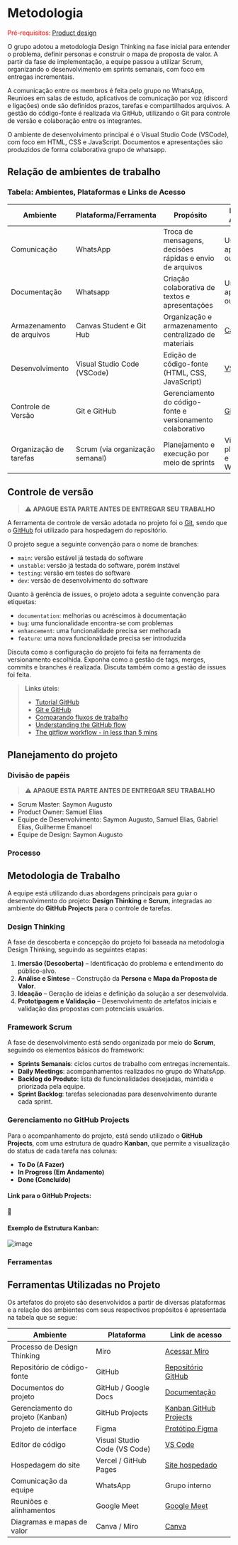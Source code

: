 
# Metodologia

<span style="color:red">Pré-requisitos: <a href="03-Product-design.md"> Product design</a></span>

O grupo adotou a metodologia Design Thinking na fase inicial para entender o problema, definir personas e construir o mapa de proposta de valor. A partir da fase de implementação, a equipe passou a utilizar Scrum, organizando o desenvolvimento em sprints semanais, com foco em entregas incrementais.

A comunicação entre os membros é feita pelo grupo no WhatsApp, Reunioes em salas de estudo, aplicativos de comunicação por voz (discord e ligações) onde são definidos prazos, tarefas e compartilhados arquivos. A gestão do código-fonte é realizada via GitHub, utilizando o Git para controle de versão e colaboração entre os integrantes.

O ambiente de desenvolvimento principal é o Visual Studio Code (VSCode), com foco em HTML, CSS e JavaScript. Documentos e apresentações são produzidos de forma colaborativa grupo de whatsapp.

## Relação de ambientes de trabalho

### Tabela: Ambientes, Plataformas e Links de Acesso

| **Ambiente**             | **Plataforma/Ferramenta**        | **Propósito**                                               | **Link de Acesso**                          |
|--------------------------|----------------------------------|-------------------------------------------------------------|---------------------------------------------|
| Comunicação              | WhatsApp                         | Troca de mensagens, decisões rápidas e envio de arquivos    | Uso via app móvel ou web                    |
| Documentação             | Whatsapp                         | Criação colaborativa de textos e apresentações              | Uso via app móvel ou web                    |
| Armazenamento de arquivos| Canvas Student e Git Hub         | Organização e armazenamento centralizado de materiais       | [Canvas](https://canvas.pucminas.br/)       |
| Desenvolvimento          | Visual Studio Code (VSCode)      | Edição de código-fonte (HTML, CSS, JavaScript)              | [VSCode](https://code.visualstudio.com)     |
| Controle de Versão       | Git e GitHub                     | Gerenciamento do código-fonte e versionamento colaborativo  | [GitHub](https://github.com)                |
| Organização de tarefas   | Scrum (via organização semanal)  | Planejamento e execução por meio de sprints                 | Via planilhas e grupo WhatsApp              |


## Controle de versão

> ⚠️ **APAGUE ESTA PARTE ANTES DE ENTREGAR SEU TRABALHO**

A ferramenta de controle de versão adotada no projeto foi o [Git](https://git-scm.com/), sendo que o [GitHub](https://github.com) foi utilizado para hospedagem do repositório.

O projeto segue a seguinte convenção para o nome de branches:

- `main`: versão estável já testada do software
- `unstable`: versão já testada do software, porém instável
- `testing`: versão em testes do software
- `dev`: versão de desenvolvimento do software

Quanto à gerência de issues, o projeto adota a seguinte convenção para etiquetas:

- `documentation`: melhorias ou acréscimos à documentação
- `bug`: uma funcionalidade encontra-se com problemas
- `enhancement`: uma funcionalidade precisa ser melhorada
- `feature`: uma nova funcionalidade precisa ser introduzida

Discuta como a configuração do projeto foi feita na ferramenta de versionamento escolhida. Exponha como a gestão de tags, merges, commits e branches é realizada. Discuta também como a gestão de issues foi feita.

> **Links úteis**:
> - [Tutorial GitHub](https://guides.github.com/activities/hello-world/)
> - [Git e GitHub](https://www.youtube.com/playlist?list=PLHz_AreHm4dm7ZULPAmadvNhH6vk9oNZA)
> - [Comparando fluxos de trabalho](https://www.atlassian.com/br/git/tutorials/comparing-workflows)
> - [Understanding the GitHub flow](https://guides.github.com/introduction/flow/)
> - [The gitflow workflow - in less than 5 mins](https://www.youtube.com/watch?v=1SXpE08hvGs)

## Planejamento do projeto

###  Divisão de papéis

> ⚠️ **APAGUE ESTA PARTE ANTES DE ENTREGAR SEU TRABALHO**

- Scrum Master: Saymon Augusto
- Product Owner: Samuel Elias
- Equipe de Desenvolvimento: Saymon Augusto, Samuel Elias, Gabriel Elias, Guilherme Emanoel
- Equipe de Design: Saymon Augusto



### Processo

## Metodologia de Trabalho

A equipe está utilizando duas abordagens principais para guiar o desenvolvimento do projeto: **Design Thinking** e **Scrum**, integradas ao ambiente do **GitHub Projects** para o controle de tarefas.

### Design Thinking

A fase de descoberta e concepção do projeto foi baseada na metodologia Design Thinking, seguindo as seguintes etapas:

1. **Imersão (Descoberta)** – Identificação do problema e entendimento do público-alvo.
2. **Análise e Síntese** – Construção da **Persona** e **Mapa da Proposta de Valor**.
3. **Ideação** – Geração de ideias e definição da solução a ser desenvolvida.
4. **Prototipagem e Validação** – Desenvolvimento de artefatos iniciais e validação das propostas com potenciais usuários.

### Framework Scrum

A fase de desenvolvimento está sendo organizada por meio do **Scrum**, seguindo os elementos básicos do framework:

- **Sprints Semanais**: ciclos curtos de trabalho com entregas incrementais.
- **Daily Meetings**: acompanhamentos realizados no grupo do WhatsApp.
- **Backlog do Produto**: lista de funcionalidades desejadas, mantida e priorizada pela equipe.
- **Sprint Backlog**: tarefas selecionadas para desenvolvimento durante cada sprint.

### Gerenciamento no GitHub Projects

Para o acompanhamento do projeto, está sendo utilizado o **GitHub Projects**, com uma estrutura de quadro **Kanban**, que permite a visualização do status de cada tarefa nas colunas:

- **To Do (A Fazer)**
- **In Progress (Em Andamento)**
- **Done (Concluído)**

#### Link para o GitHub Projects:
📁 

#### Exemplo de Estrutura Kanban:
![image](https://github.com/user-attachments/assets/58caf683-a885-4091-9ae5-d7bcde1995b3)


### Ferramentas

##  Ferramentas Utilizadas no Projeto

Os artefatos do projeto são desenvolvidos a partir de diversas plataformas e a relação dos ambientes com seus respectivos propósitos é apresentada na tabela que se segue:

| Ambiente                            | Plataforma                         | Link de acesso                                                     |
|-------------------------------------|------------------------------------|----------------------------------------------------------------------|
| Processo de Design Thinking         | Miro                               | [Acessar Miro](https://miro.com/app/board/EXEMPLO)                  |
| Repositório de código-fonte         | GitHub                             | [Repositório GitHub](https://github.com/seu-usuario/doce-mousse)   |
| Documentos do projeto               | GitHub / Google Docs               | [Documentação](https://github.com/seu-usuario/doce-mousse/tree/main/docs) |
| Gerenciamento do projeto (Kanban)   | GitHub Projects                    | [Kanban GitHub Projects](https://github.com/seu-usuario/doce-mousse/projects/1) |
| Projeto de interface                | Figma                              | [Protótipo Figma](https://www.figma.com/file/EXEMPLO)               |
| Editor de código                    | Visual Studio Code (VS Code)       | [VS Code](https://code.visualstudio.com/)                           |
| Hospedagem do site                  | Vercel / GitHub Pages              | [Site hospedado](https://doce-mousse.vercel.app)                    |
| Comunicação da equipe               | WhatsApp                           | Grupo interno                                                       |
| Reuniões e alinhamentos             | Google Meet                        | [Google Meet](https://meet.google.com/EXEMPLO)                      |
| Diagramas e mapas de valor          | Canva / Miro                       | [Canva](https://canva.com/EXEMPLO)                                  |

